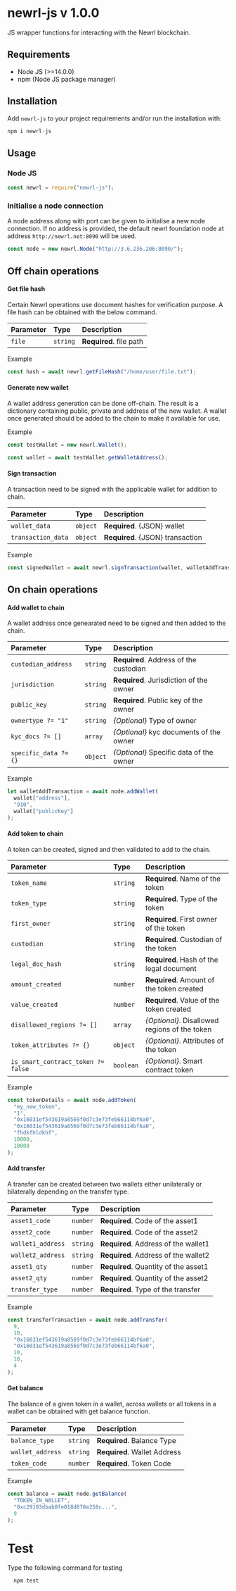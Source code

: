 # newrl-js v 1.0.0

JS wrapper functions for interacting with the Newrl blockchain.

## Requirements

- Node JS (>=14.0.0)
- npm (Node JS package manager)

## Installation

Add `newrl-js` to your project requirements
and/or run the installation with:

```js
npm i newrl-js
```

## Usage

### Node JS

```js
const newrl = require("newrl-js");
```

### Initialise a node connection

A node address along with port can be given to initialise a new node connection. If no address is provided, the default newrl foundation node at address `http://newrl.net:8090` will be used.

```js
const node = new newrl.Node("http://3.6.236.206:8090/");
```

## Off chain operations

#### Get file hash

Certain Newrl operations use document hashes for verification purpose. A file hash can be obtained with the below command.

| Parameter | Type     | Description             |
| :-------- | :------- | :---------------------- |
| `file`    | `string` | **Required**. file path |

Example

```js
const hash = await newrl.getFileHash("/home/user/file.txt");
```

#### Generate new wallet

A wallet address generation can be done off-chain. The result is a dictionary containing public, private and address of the new wallet. A wallet once generated should be added to the chain to make it available for use.

Example

```js
const testWallet = new newrl.Wallet();

const wallet = await testWallet.getWalletAddress();
```

#### Sign transaction

A transaction need to be signed with the applicable wallet for addition to chain.

| Parameter          | Type     | Description                      |
| :----------------- | :------- | :------------------------------- |
| `wallet_data`      | `object` | **Required**. {JSON} wallet      |
| `transaction_data` | `object` | **Required**. {JSON} transaction |

Example

```js
const signedWallet = await newrl.signTransaction(wallet, walletAddTransaction);
```

## On chain operations

#### Add wallet to chain

A wallet address once genearated need to be signed and then added to the chain.

| Parameter             | Type     | Description                             |
| :-------------------- | :------- | :-------------------------------------- |
| `custodian_address`   | `string` | **Required**. Address of the custodian  |
| `jurisdiction`        | `string` | **Required**. Jurisdiction of the owner |
| `public_key`          | `string` | **Required**. Public key of the owner   |
| `ownertype ?= "1"`    | `string` | _{Optional}_ Type of owner              |
| `kyc_docs ?= []`      | `array`  | _{Optional}_ kyc documents of the owner |
| `specific_data ?= {}` | `object` | _{Optional}_ Specific data of the owner |

Example

```js
let walletAddTransaction = await node.addWallet(
  wallet["address"],
  "910",
  wallet["publicKey"]
);
```

#### Add token to chain

A token can be created, signed and then validated to add to the chain.

| Parameter                          | Type      | Description                                   |
| :--------------------------------- | :-------- | :-------------------------------------------- |
| `token_name`                       | `string`  | **Required**. Name of the token               |
| `token_type`                       | `string`  | **Required**. Type of the token               |
| `first_owner`                      | `string`  | **Required**. First owner of the token        |
| `custodian`                        | `string`  | **Required**. Custodian of the token          |
| `legal_doc_hash`                   | `string`  | **Required**. Hash of the legal document      |
| `amount_created`                   | `number`  | **Required**. Amount of the token created     |
| `value_created`                    | `number`  | **Required**. Value of the token created      |
| `disallowed_regions ?= []`         | `array`   | _{Optional}_. Disallowed regions of the token |
| `token_attributes ?= {}`           | `object`  | _{Optional}_. Attributes of the token         |
| `is_smart_contract_token ?= false` | `boolean` | _{Optional}_. Smart contract token            |

Example

```js
const tokenDetails = await node.addToken(
  "my_new_token",
  "1",
  "0x16031ef543619a8569f0d7c3e73feb66114bf6a0",
  "0x16031ef543619a8569f0d7c3e73feb66114bf6a0",
  "fhdkfhldkhf",
  10000,
  10000
);
```

#### Add transfer

A transfer can be created between two wallets either unilaterally or bilaterally depending on the transfer type.

| Parameter         | Type     | Description                          |
| :---------------- | :------- | :----------------------------------- |
| `asset1_code`     | `number` | **Required**. Code of the asset1     |
| `asset2_code`     | `number` | **Required**. Code of the asset2     |
| `wallet1_address` | `string` | **Required**. Address of the wallet1 |
| `wallet2_address` | `string` | **Required**. Address of the wallet2 |
| `asset1_qty`      | `number` | **Required**. Quantity of the asset1 |
| `asset2_qty`      | `number` | **Required**. Quantity of the asset2 |
| `transfer_type`   | `number` | **Required**. Type of the transfer   |

Example

```js
const transferTransaction = await node.addTransfer(
  9,
  10,
  "0x16031ef543619a8569f0d7c3e73feb66114bf6a0",
  "0x16031ef543619a8569f0d7c3e73feb66114bf6a0",
  10,
  10,
  4
);
```

#### Get balance

The balance of a given token in a wallet, across wallets or all tokens in a wallet can be obtained with get balance function.

| Parameter        | Type     | Description                  |
| :--------------- | :------- | :--------------------------- |
| `balance_type`   | `string` | **Required**. Balance Type   |
| `wallet_address` | `string` | **Required**. Wallet Address |
| `token_code`     | `number` | **Required**. Token Code     |

Example

```js
const balance = await node.getBalance(
  "TOKEN_IN_WALLET",
  "0xc29193dbab0fe018d878e258c...",
  9
);
```

# Test

Type the following command for testing

```js
  npm test
```
